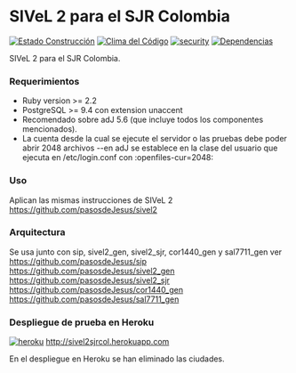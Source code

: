 # SIVeL 2 para el SJR Colombia
[![Estado Construcción](https://api.travis-ci.org/pasosdeJesus/sivel2_sjrcol.svg?branch=master)](https://travis-ci.org/pasosdeJesus/sivel2_sjrcol) [![Clima del Código](https://codeclimate.com/github/pasosdeJesus/sivel2_sjrcol/badges/gpa.svg)](https://codeclimate.com/github/pasosdeJesus/sivel2_sjrcol) [![security](https://hakiri.io/github/pasosdeJesus/sivel2_sjrcol/master.svg)](https://hakiri.io/github/pasosdeJesus/sivel2_sjrcol/master) [![Dependencias](https://gemnasium.com/pasosdeJesus/sivel2_sjrcol.svg)](https://gemnasium.com/pasosdeJesus/sivel2_sjrcol) 

SIVeL 2 para el SJR Colombia.

### Requerimientos
* Ruby version >= 2.2
* PostgreSQL >= 9.4 con extension unaccent
* Recomendado sobre adJ 5.6 (que incluye todos los componentes mencionados). 
* La cuenta desde la cual se ejecute el servidor o las pruebas debe poder abrir 2048 archivos --en adJ se establece en la clase del usuario que ejecuta en /etc/login.conf con :openfiles-cur=2048:


### Uso
Aplican las mismas instrucciones de SIVeL 2
https://github.com/pasosdeJesus/sivel2

### Arquitectura
Se usa junto con sip, sivel2_gen, sivel2_sjr, cor1440_gen y sal7711_gen ver
https://github.com/pasosdeJesus/sip
https://github.com/pasosdeJesus/sivel2_gen
https://github.com/pasosdeJesus/sivel2_sjr
https://github.com/pasosdeJesus/cor1440_gen
https://github.com/pasosdeJesus/sal7711_gen

### Despliegue de prueba en Heroku

[![heroku](https://www.herokucdn.com/deploy/button.svg)](http://sivel2sjrcol.herokuapp.com) http://sivel2sjrcol.herokuapp.com

En el despliegue en Heroku se han eliminado las ciudades.


